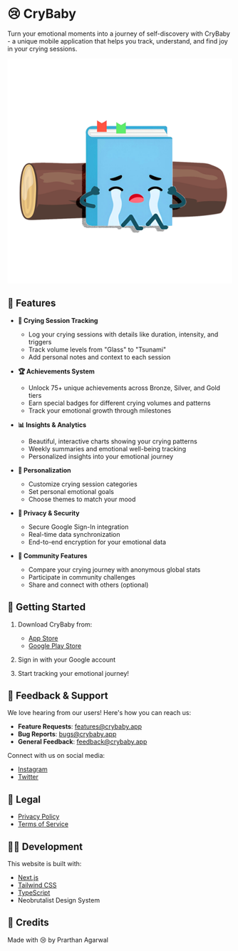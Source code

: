# 😢 CryBaby

Turn your emotional moments into a journey of self-discovery with CryBaby - a unique mobile application that helps you track, understand, and find joy in your crying sessions.

![CryBaby Logo](public/images/logo.png)

## 🌟 Features

- **🎯 Crying Session Tracking**
  - Log your crying sessions with details like duration, intensity, and triggers
  - Track volume levels from "Glass" to "Tsunami"
  - Add personal notes and context to each session

- **🏆 Achievements System**
  - Unlock 75+ unique achievements across Bronze, Silver, and Gold tiers
  - Earn special badges for different crying volumes and patterns
  - Track your emotional growth through milestones

- **📊 Insights & Analytics**
  - Beautiful, interactive charts showing your crying patterns
  - Weekly summaries and emotional well-being tracking
  - Personalized insights into your emotional journey

- **🎨 Personalization**
  - Customize crying session categories
  - Set personal emotional goals
  - Choose themes to match your mood

- **🔐 Privacy & Security**
  - Secure Google Sign-In integration
  - Real-time data synchronization
  - End-to-end encryption for your emotional data

- **🌟 Community Features**
  - Compare your crying journey with anonymous global stats
  - Participate in community challenges
  - Share and connect with others (optional)

## 🚀 Getting Started

1. Download CryBaby from:
   - [App Store](https://apps.apple.com)
   - [Google Play Store](https://play.google.com)

2. Sign in with your Google account
3. Start tracking your emotional journey!

## 💭 Feedback & Support

We love hearing from our users! Here's how you can reach us:

- **Feature Requests**: features@crybaby.app
- **Bug Reports**: bugs@crybaby.app
- **General Feedback**: feedback@crybaby.app

Connect with us on social media:
- [Instagram](https://instagram.com/crybaby.app)
- [Twitter](https://twitter.com/crybaby_app)

## 📜 Legal

- [Privacy Policy](/privacy)
- [Terms of Service](/terms)

## 👨‍💻 Development

This website is built with:
- [Next.js](https://nextjs.org/)
- [Tailwind CSS](https://tailwindcss.com/)
- [TypeScript](https://www.typescriptlang.org/)
- Neobrutalist Design System

## 🙏 Credits

Made with 😢 by Prarthan Agarwal
